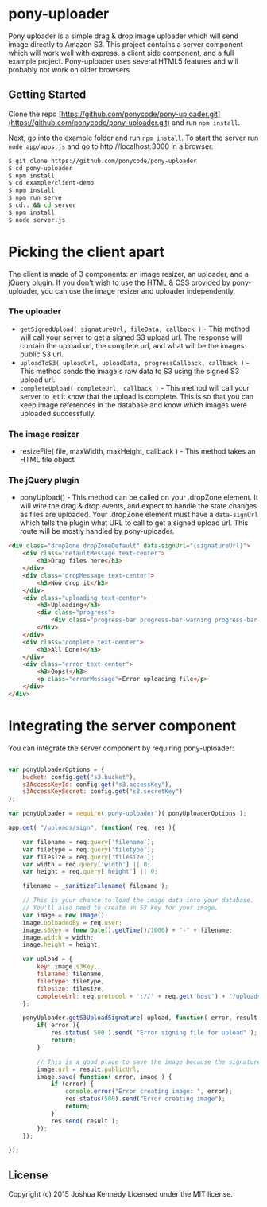 # pony-uploader

Pony uploader is a simple drag & drop image uploader which will send image directly to Amazon S3. This project contains a server component which will work well with express, a client side component, and a full example project. Pony-uploader uses several HTML5 features and will probably not work on older browsers.


## Getting Started
Clone the repo [https://github.com/ponycode/pony-uploader.git](https://github.com/ponycode/pony-uploader.git) and run `npm install`.

Next, go into the example folder and run `npm install`. To start the server run `node app/apps.js` and go to http://localhost:3000 in a browser.

```bash
$ git clone https://github.com/ponycode/pony-uploader
$ cd pony-uploader
$ npm install
$ cd example/client-demo
$ npm install
$ npm run serve
$ cd.. && cd server
$ npm install
$ node server.js
```

# Picking the client apart
The client is made of 3 components: an image resizer, an uploader, and a jQuery plugin. If you don't wish to use the HTML & CSS provided
by pony-uploader, you can use the image resizer and uploader independently.

### The uploader

* `getSignedUpload( signatureUrl, fileData, callback )` - This method will call your server to get a signed S3 upload url. The response will contain the upload url, the complete url, and what will be the images public S3 url.
* `uploadToS3( uploadUrl, uploadData, progressCallback, callback )` - This method sends the image's raw data to S3 using the signed S3 upload url.
* `completeUpload( completeUrl, callback )` - This method will call your server to let it know that the upload is complete. This is so that you can keep image references in the database and know which images were uploaded successfully.

### The image resizer

* resizeFile( file, maxWidth, maxHeight, callback ) - This method takes an HTML file object

### The jQuery plugin

* ponyUpload() - This method can be called on your .dropZone element. It will wire the drag & drop events, and expect to handle the state changes as files are uploaded. Your .dropZone element
must have a `data-signUrl` which tells the plugin what URL to call to get a signed upload url. This route will be mostly handled by pony-uploader.

```html
<div class="dropZone dropZoneDefault" data-signUrl="{signatureUrl}">
    <div class="defaultMessage text-center">
        <h3>Drag files here</h3>
    </div>
    <div class="dropMessage text-center">
        <h3>Now drop it</h3>
    </div>
    <div class="uploading text-center">
        <h3>Uploading</h3>
        <div class="progress">
            <div class="progress-bar progress-bar-warning progress-bar-striped" role="progressbar" aria-valuenow="60" aria-valuemin="0" aria-valuemax="100" style="width: 0;"></div>
        </div>
    </div>
    <div class="complete text-center">
        <h3>All Done!</h3>
    </div>
    <div class="error text-center">
        <h3>Oops!</h3>
        <p class="errorMessage">Error uploading file</p>
    </div>
</div>
```

# Integrating the server component

You can integrate the server component by requiring pony-uploader:

```javascript

var ponyUploaderOptions = {
    bucket: config.get("s3.bucket"),
    s3AccessKeyId: config.get("s3.accessKey"),
    s3AccessKeySecret: config.get("s3.secretKey")
};

var ponyUploader = require('pony-uploader')( ponyUploaderOptions );

app.get( "/uploads/sign", function( req, res ){

    var filename = req.query['filename'];
    var filetype = req.query['filetype'];
    var filesize = req.query['filesize'];
    var width = req.query['width'] || 0;
    var height = req.query['height'] || 0;

    filename = _sanitizeFilename( filename );

    // This is your chance to load the image data into your database.
    // You'll also need to create an S3 key for your image.
    var image = new Image();
    image.uploadedBy = req.user;
    image.s3Key = (new Date().getTime()/1000) + "-" + filename;
    image.width = width;
    image.height = height;

    var upload = {
        key: image.s3Key,
        filename: filename,
        filetype: filetype,
        filesize: filesize,
        completeUrl: req.protocol + '://' + req.get('host') + "/uploads/" + image.id + "/complete"
    };

    ponyUploader.getS3UploadSignature( upload, function( error, result ){
        if( error ){
            res.status( 500 ).send( "Error signing file for upload" );
            return;
        }

        // This is a good place to save the image because the signature may be rejected if it is the wrong filetype or too big
        image.url = result.publicUrl;
        image.save( function( error, image ) {
            if (error) {
                console.error("Error creating image: ", error);
                res.status(500).send("Error creating image");
                return;
            }
            res.send( result );
        });
    });

});
```

## License
Copyright (c) 2015 Joshua Kennedy
Licensed under the MIT license.
